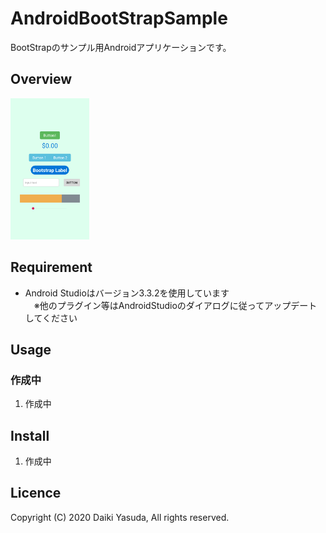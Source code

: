AndroidBootStrapSample
====

BootStrapのサンプル用Androidアプリケーションです。

## Overview

<img width="25%" src="./AndroidBootstrapSampleScreen.png" />  


## Requirement

* Android Studioはバージョン3.3.2を使用しています  
　※他のプラグイン等はAndroidStudioのダイアログに従ってアップデートしてください

## Usage
### 作成中
1. 作成中

## Install
1. 作成中

## Licence

   Copyright (C) 2020 Daiki Yasuda, All rights reserved.

